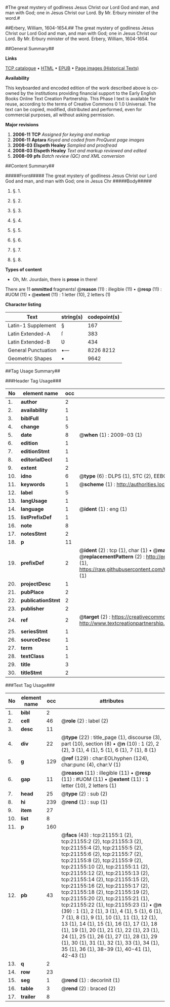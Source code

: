 #The great mystery of godliness Jesus Christ our Lord God and man, and man with God; one in Jesus Christ our Lord. By Mr. Erbury minister of the word.#

##Erbery, William, 1604-1654.##
The great mystery of godliness Jesus Christ our Lord God and man, and man with God; one in Jesus Christ our Lord. By Mr. Erbury minister of the word.
Erbery, William, 1604-1654.

##General Summary##

**Links**

[TCP catalogue](http://www.ota.ox.ac.uk/tcp/)  • 
[HTML](http://tei.it.ox.ac.uk/tcp/Texts-HTML/free/A00/A00395.html)  • 
[EPUB](http://tei.it.ox.ac.uk/tcp/Texts-EPUB/free/A00/A00395.epub) • 
[Page images (Historical Texts)](https://data.historicaltexts.jisc.ac.uk/view?pubId=eebo-99855653e&pageId=eebo-99855653e-21155-1)

**Availability**

This keyboarded and encoded edition of the
	       work described above is co-owned by the institutions
	       providing financial support to the Early English Books
	       Online Text Creation Partnership. This Phase I text is
	       available for reuse, according to the terms of Creative
	       Commons 0 1.0 Universal. The text can be copied,
	       modified, distributed and performed, even for
	       commercial purposes, all without asking permission.

**Major revisions**

1. __2006-11__ __TCP__ *Assigned for keying and markup*
1. __2006-11__ __Aptara__ *Keyed and coded from ProQuest page images*
1. __2008-03__ __Elspeth Healey__ *Sampled and proofread*
1. __2008-03__ __Elspeth Healey__ *Text and markup reviewed and edited*
1. __2008-09__ __pfs__ *Batch review (QC) and XML conversion*

##Content Summary##

#####Front#####
The great mystery of godliness Jesus Christ our Lord God and man, and man with God; one in Jesus Chr
#####Body#####

1. §. 1.

1. §. 2.

1. §. 3.

1. §. 4.

1. §. 5.

1. §. 6.

1. §. 7.

1. §. 8.

**Types of content**

  * Oh, Mr. Jourdain, there is **prose** in there!

There are 11 **ommitted** fragments! 
 @__reason__ (11) : illegible (11)  •  @__resp__ (11) : #UOM (11)  •  @__extent__ (11) : 1 letter (10), 2 letters (1)

**Character listing**


|Text|string(s)|codepoint(s)|
|---|---|---|
|Latin-1 Supplement|§|167|
|Latin Extended-A|ſ|383|
|Latin Extended-B|Ʋ|434|
|General Punctuation|•—|8226 8212|
|Geometric Shapes|▪|9642|

##Tag Usage Summary##

###Header Tag Usage###

|No|element name|occ|attributes|
|---|---|---|---|
|1.|__author__|2||
|2.|__availability__|1||
|3.|__biblFull__|1||
|4.|__change__|5||
|5.|__date__|8| @__when__ (1) : 2009-03 (1)|
|6.|__edition__|1||
|7.|__editionStmt__|1||
|8.|__editorialDecl__|1||
|9.|__extent__|2||
|10.|__idno__|6| @__type__ (6) : DLPS (1), STC (2), EEBO-CITATION (1), PROQUEST (1), VID (1)|
|11.|__keywords__|1| @__scheme__ (1) : http://authorities.loc.gov/ (1)|
|12.|__label__|5||
|13.|__langUsage__|1||
|14.|__language__|1| @__ident__ (1) : eng (1)|
|15.|__listPrefixDef__|1||
|16.|__note__|8||
|17.|__notesStmt__|2||
|18.|__p__|11||
|19.|__prefixDef__|2| @__ident__ (2) : tcp (1), char (1)  •  @__matchPattern__ (2) : ([0-9\-]+):([0-9IVX]+) (1), (.+) (1)  •  @__replacementPattern__ (2) : http://eebo.chadwyck.com/downloadtiff?vid=$1&page=$2 (1), https://raw.githubusercontent.com/textcreationpartnership/Texts/master/tcpchars.xml#$1 (1)|
|20.|__projectDesc__|1||
|21.|__pubPlace__|2||
|22.|__publicationStmt__|2||
|23.|__publisher__|2||
|24.|__ref__|2| @__target__ (2) : https://creativecommons.org/publicdomain/zero/1.0/ (1), http://www.textcreationpartnership.org/docs/. (1)|
|25.|__seriesStmt__|1||
|26.|__sourceDesc__|1||
|27.|__term__|1||
|28.|__textClass__|1||
|29.|__title__|3||
|30.|__titleStmt__|2||


###Text Tag Usage###

|No|element name|occ|attributes|
|---|---|---|---|
|1.|__bibl__|2||
|2.|__cell__|46| @__role__ (2) : label (2)|
|3.|__desc__|11||
|4.|__div__|22| @__type__ (22) : title_page (1), discourse (3), part (10), section (8)  •  @__n__ (10) : 1 (2), 2 (2), 3 (1), 4 (1), 5 (1), 6 (1), 7 (1), 8 (1)|
|5.|__g__|129| @__ref__ (129) : char:EOLhyphen (124), char:punc (4), char:V (1)|
|6.|__gap__|11| @__reason__ (11) : illegible (11)  •  @__resp__ (11) : #UOM (11)  •  @__extent__ (11) : 1 letter (10), 2 letters (1)|
|7.|__head__|25| @__type__ (2) : sub (2)|
|8.|__hi__|239| @__rend__ (1) : sup (1)|
|9.|__item__|27||
|10.|__list__|8||
|11.|__p__|160||
|12.|__pb__|43| @__facs__ (43) : tcp:21155:1 (2), tcp:21155:2 (2), tcp:21155:3 (2), tcp:21155:4 (2), tcp:21155:5 (2), tcp:21155:6 (2), tcp:21155:7 (2), tcp:21155:8 (2), tcp:21155:9 (2), tcp:21155:10 (2), tcp:21155:11 (2), tcp:21155:12 (2), tcp:21155:13 (2), tcp:21155:14 (2), tcp:21155:15 (2), tcp:21155:16 (2), tcp:21155:17 (2), tcp:21155:18 (2), tcp:21155:19 (2), tcp:21155:20 (2), tcp:21155:21 (1), tcp:21155:22 (1), tcp:21155:23 (1)  •  @__n__ (39) : 1 (1), 2 (1), 3 (1), 4 (1), 5 (1), 6 (1), 7 (1), 8 (1), 9 (1), 10 (1), 11 (1), 12 (1), 13 (1), 14 (1), 15 (1), 16 (1), 17 (1), 18 (1), 19 (1), 20 (1), 21 (1), 22 (1), 23 (1), 24 (1), 25 (1), 26 (1), 27 (1), 28 (1), 29 (1), 30 (1), 31 (1), 32 (1), 33 (1), 34 (1), 35 (1), 36 (1), 38-39 (1), 40-41 (1), 42-43 (1)|
|13.|__q__|2||
|14.|__row__|23||
|15.|__seg__|1| @__rend__ (1) : decorInit (1)|
|16.|__table__|3| @__rend__ (2) : braced (2)|
|17.|__trailer__|8||
